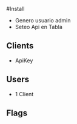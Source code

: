 #Install
- Genero usuario admin
- Seteo Api en Tabla


## Clients
- ApiKey

## Users
- 1 Client

## Flags
